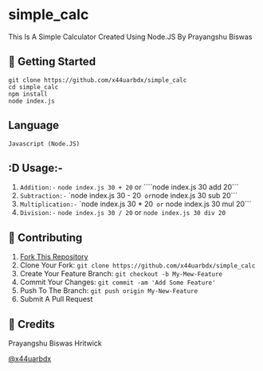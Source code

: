 # simple_calc

This Is A Simple Calculator Created Using Node.JS By Prayangshu Biswas

## 🚀 Getting Started

```
git clone https://github.com/x44uarbdx/simple_calc
cd simple_calc
npm install
node index.js
```

## Language
` Javascript (Node.JS) ` 


## :D Usage:- 

1. ```Addition:-```  ```node index.js 30 + 20``` or ````node index.js 30 add 20```  
2. ```Subtraction:-```  `node index.js 30 - 20```  or ```node index.js 30 sub 20``` 
1. ```Multiplication:-```  `node index.js 30 * 20```  or ``` node index.js 30 mul 20``` 
1. ```Division:-```  ```node index.js 30 / 20```  or ```node index.js 30 div 20``` 
## 🤝 Contributing

1. [Fork This Repository](https://github.com/x44uarbdx/simple_calc/fork)
2. Clone Your Fork: `git clone https://github.com/x44uarbdx/simple_calc`
3. Create Your Feature Branch: `git checkout -b My-Mew-Feature`
4. Commit Your Changes: `git commit -am 'Add Some Feature'`
5. Push To The Branch: `git push origin My-New-Feature`
6. Submit A Pull Request

## 📝 Credits

 Prayangshu Biswas Hritwick
 
 [@x44uarbdx](https://github.com/x44uarbdx)


